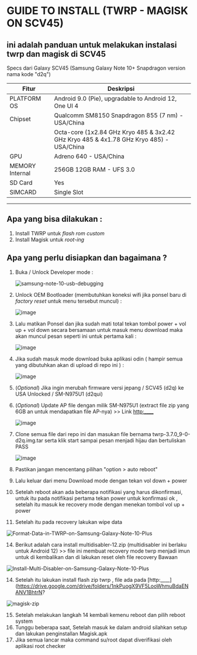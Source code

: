 #  GUIDE TO INSTALL (TWRP - MAGISK ON SCV45)
## ini adalah panduan untuk melakukan instalasi twrp dan magisk di SCV45

Specs dari Galaxy SCV45 (Samsung Galaxy Note 10+ Snapdragon version nama kode "d2q")

|Fitur| Deskripsi| 
|----------------|-----------------------------------------------------------------------------------------|
|PLATFORM	OS    |Android 9.0 (Pie), upgradable to Android 12, One UI 4
|Chipset	        |Qualcomm SM8150 Snapdragon 855 (7 nm) - USA/China
|                |Octa-core (1x2.84 GHz Kryo 485 & 3x2.42 GHz Kryo 485 & 4x1.78 GHz Kryo 485) - USA/China
|GPU	            |Adreno 640 - USA/China
|MEMORY Internal |256GB 12GB RAM - UFS 3.0
|SD Card         |Yes 
|SIMCARD         |Single Slot


------------------------------------------------------------------------------------------------------------
## Apa yang bisa dilakukan :

1. Install TWRP untuk _flash rom custom_
2. Install Magisk untuk _root-ing_

## Apa yang perlu disiapkan dan bagaimana ?
1. Buka / Unlock Developer mode :
   
   ![samsung-note-10-usb-debugging](https://github.com/z3rg/TWRP-MAGISK-SCV45/assets/3973856/9d1fe0d5-e886-426c-8388-02539e5adb4d)
   
2. Unlock OEM Bootloader (membutuhkan koneksi wifi jika ponsel baru di _factory reset_ untuk menu tersebut muncul) :
   
   ![image](https://github.com/z3rg/TWRP-MAGISK-SCV45/assets/3973856/d50302be-0d74-42dd-ba06-0a2f3d67594c)

3. Lalu matikan Ponsel dan jika sudah mati total tekan tombol power + vol up + vol down secara bersamaan untuk masuk menu download maka akan muncul pesan seperti ini untuk pertama kali :
   
   ![image](https://github.com/z3rg/TWRP-MAGISK-SCV45/assets/3973856/ab4aa628-aa51-46ec-9377-f24c6cabc3ea)

4. Jika sudah masuk mode download buka aplikasi odin ( hampir semua yang dibutuhkan akan di upload di repo ini ) :

   ![image](https://github.com/z3rg/TWRP-MAGISK-SCV45/assets/3973856/e3c22813-830c-42ee-b5c9-89f142ba65a9)
   
6. (_Optional_) Jika ingin merubah firmware versi jepang / SCV45 (d2q) ke USA Unlocked / SM-N975U1 (d2qui)

7. (_Optional_) Update AP file dengan milik SM-N975U1 (extract file zip yang 6GB an untuk mendapatkan file AP-nya) >> Link [http:____](https://drive.google.com/drive/folders/1nkPuogX9VF5LooWhmuBdaENANV1BhtrN?usp=sharing)

   ![image](https://github.com/z3rg/TWRP-MAGISK-SCV45/assets/3973856/60645021-e3d9-4c29-8281-8d51f8edac2c)

8. Clone semua file dari repo ini dan masukan file bernama twrp-3.7.0_9-0-d2q.img.tar serta klik start sampai pesan menjadi hijau dan bertuliskan PASS
   
   ![image](https://github.com/z3rg/TWRP-MAGISK-SCV45/assets/3973856/5c9cdf0d-9883-41f4-83d7-5e616a6f438e)

9. Pastikan jangan mencentang pilihan "option > auto reboot"
10. Lalu keluar dari menu Download mode dengan tekan vol down + power
11. Setelah reboot akan ada beberapa notifikasi yang harus dikonfirmasi, untuk itu pada notifikasi pertama tekan power untuk konfirmasi ok , setelah itu masuk ke recovery mode dengan menekan tombol vol up + power
12. Setelah itu pada recovery lakukan wipe data

![Format-Data-in-TWRP-on-Samsung-Galaxy-Note-10-Plus](https://github.com/z3rg/TWRP-MAGISK-SCV45/assets/3973856/12837986-f24f-49e0-a887-dbc7773a91f3)

14. Berikut adalah cara install multidisabler-12.zip (multidisabler ini berlaku untuk Android 12) >> file ini membuat recovery mode twrp menjadi imun untuk di kembalikan dan di lakukan reset oleh file recovery Bawaan

![Install-Multi-Disabler-on-Samsung-Galaxy-Note-10-Plus](https://github.com/z3rg/TWRP-MAGISK-SCV45/assets/3973856/b49d2c5e-07a3-4392-a374-238664d3790f)

14. Setelah itu lakukan install flash zip twrp , file ada pada [http:____](https://drive.google.com/drive/folders/1nkPuogX9VF5LooWhmuBdaENANV1BhtrN?

![magisk-zip](https://github.com/z3rg/TWRP-MAGISK-SCV45/assets/3973856/b4a3cfea-c353-4781-a151-b719b1a1b9fb)

15. Setelah melakukan langkah 14 kembali kemenu reboot dan pilih reboot system
16. Tunggu beberapa saat, Setelah masuk ke dalam android silahkan setup dan lakukan penginstallan Magisk.apk
17. Jika semua lancar maka command su/root dapat diverifikasi oleh aplikasi root checker











